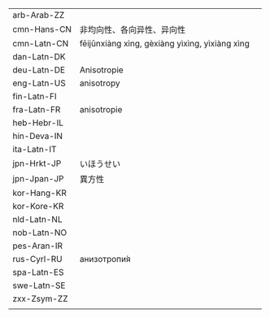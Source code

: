 | | | |
|-|-|-|
| arb-Arab-ZZ |  |  |
| cmn-Hans-CN | 非均向性、各向异性、异向性 |  |
| cmn-Latn-CN | fēijūnxiàng xìng, gèxiàng yìxìng, yìxiàng xìng |  |
| dan-Latn-DK |  |  |
| deu-Latn-DE | Anisotropie |  |
| eng-Latn-US | anisotropy |  |
| fin-Latn-FI |  |  |
| fra-Latn-FR | anisotropie |  |
| heb-Hebr-IL |  |  |
| hin-Deva-IN |  |  |
| ita-Latn-IT |  |  |
| jpn-Hrkt-JP | いほうせい |  |
| jpn-Jpan-JP | 異方性 |  |
| kor-Hang-KR |  |  |
| kor-Kore-KR |  |  |
| nld-Latn-NL |  |  |
| nob-Latn-NO |  |  |
| pes-Aran-IR |  |  |
| rus-Cyrl-RU | анизотропи́я |  |
| spa-Latn-ES |  |  |
| swe-Latn-SE |  |  |
| zxx-Zsym-ZZ |  |  |
|  |  |  |